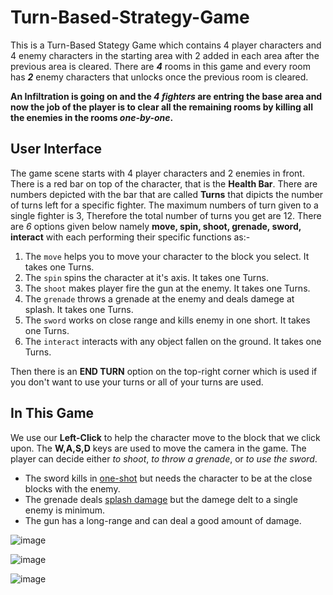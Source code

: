 # Turn-Based-Strategy-Game
This is a Turn-Based Stategy Game which contains 4 player characters and 4 enemy characters in the starting area with 2 added in each area after the previous area is cleared.
There are ***4*** rooms in this game and every room has ***2*** enemy characters that unlocks once the previous room is cleared.

**An Infiltration is going on and the _4 fighters_ are entring the base area and now the job of the player is to clear all the remaining rooms by killing all the enemies in the rooms _one-by-one_.**

## User Interface

The game scene starts with 4 player characters and 2 enemies in front. There is a red bar on top of the character, that is the **Health Bar**. There are numbers depicted with the bar that are called **Turns** that dipicts the number of turns left for a specific fighter. The maximum numbers of turn given to a single fighter is 3, Therefore the total number of turns you get are 12. There are *6* options given below namely **move, spin, shoot, grenade, sword, interact** with each performing their specific functions as:-

1. The `move` helps you to move your character to the block you select. It takes one Turns.
2. The `spin` spins the character at it's axis. It takes one Turns.
3. The `shoot` makes player fire the gun at the enemy. It takes one Turns.
4. The `grenade` throws a grenade at the enemy and deals damege at splash. It takes one Turns.
5. The `sword` works on close range and kills enemy in one short. It takes one Turns.
6. The `interact` interacts with any object fallen on the ground. It takes one Turns.

Then there is an **END TURN** option on the top-right corner which is used if you don't want to use your turns or all of your turns are used.

## In This Game
We use our **Left-Click** to help the character move to the block that we click upon. The **W,A,S,D** keys are used to move the camera in the game. The player can decide either *to shoot*, *to throw a grenade*, or *to use the sword*.
+ The sword kills in [one-shot](https://en.wiktionary.org/wiki/one-shot#:~:text=(video%20games)%20To%20kill%20or%20destroy%20with%20a%20single%20hit.) but needs the character to be at the close blocks with the enemy.
+ The grenade deals [splash damage](https://en.wiktionary.org/wiki/splash_damage#:~:text=Noun,creatures%20within%20a%20certain%20radius.) but the damege delt to a single enemy is minimum.
+ The gun has a long-range and can deal a good amount of damage.

![image](https://github.com/shubhaminit/Turn-Based-Strategy-Game/assets/146417747/aa547846-33ac-470a-be8a-3f94daf90240)

![image](https://github.com/shubhaminit/Turn-Based-Strategy-Game/assets/146417747/f87fe354-52a2-4472-ba61-20db109107fd)

![image](https://github.com/shubhaminit/Turn-Based-Strategy-Game/assets/146417747/63685a2b-cf82-425e-b7c1-c05c18039249)
